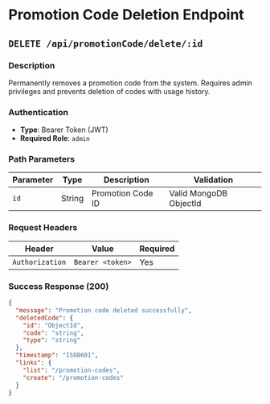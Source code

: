 # Promotion Code Deletion Endpoint

## `DELETE /api/promotionCode/delete/:id`

### Description
Permanently removes a promotion code from the system. Requires admin privileges and prevents deletion of codes with usage history.

### Authentication
- **Type**: Bearer Token (JWT)
- **Required Role**: `admin`

### Path Parameters
| Parameter | Type | Description | Validation |
|-----------|------|-------------|------------|
| `id` | String | Promotion Code ID | Valid MongoDB ObjectId |

### Request Headers
| Header | Value | Required |
|--------|-------|----------|
| `Authorization` | `Bearer <token>` | Yes |

### Success Response (200)
```json
{
  "message": "Promotion code deleted successfully",
  "deletedCode": {
    "id": "ObjectId",
    "code": "string",
    "type": "string"
  },
  "timestamp": "ISO8601",
  "links": {
    "list": "/promotion-codes",
    "create": "/promotion-codes"
  }
}